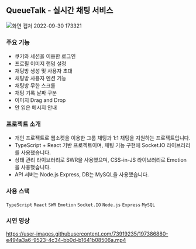 ## QueueTalk - 실시간 채팅 서비스
![화면 캡처 2022-09-30 173321](https://user-images.githubusercontent.com/73919235/193351203-bb5cbc68-12ff-4ad0-a134-0edb1cc6b558.jpg)

### 주요 기능
- 쿠키와 세션을 이용한 로그인
- 프로필 이미지 랜덤 설정
- 채팅방 생성 및 사용자 초대
- 채팅방 사용자 멘션 기능
- 채팅방 무한 스크롤
- 채팅 기록 날짜 구분
- 이미지 Drag and Drop
- 안 읽은 메시지 안내

### 프로젝트 소개
- 개인 프로젝트로 웹소켓을 이용한 그룹 채팅과 1:1 채팅을 지원하는 프로젝트입니다.
- TypeScript + React 기반 프로젝트이며, 채팅 기능 구현에 Socket.IO 라이브러리를 사용했습니다.
- 상태 관리 라이브러리로 SWR을 사용했으며, CSS-in-JS 라이브러리로 Emotion을 사용했습니다.
- API 서버는 Node.js Express, DB는 MySQL을 사용했습니다.

### 사용 스택
`TypeScript` `React` `SWR` `Emotion` `Socket.IO` `Node.js` `Express` `MySQL`

### 시연 영상
https://user-images.githubusercontent.com/73919235/197386880-e494a3a6-9523-4c34-bb0d-b1641b08506a.mp4

